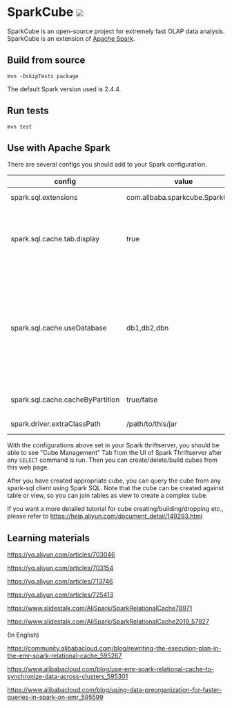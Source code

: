 # SparkCube ![](https://api.travis-ci.org/alibaba/SparkCube.svg?branch=master)

SparkCube is an open-source project for extremely fast OLAP data analysis. SparkCube is an extension of [Apache Spark](http://spark.apache.org).

## Build from source

```
mvn -DskipTests package
```

The default Spark version used is 2.4.4.

## Run tests

```
mvn test
```

## Use with Apache Spark

There are several configs you should add to your Spark configuration.

| config | value | comment |  |
| ---- | ---- | ---- | ---- |
| spark.sql.extensions | com.alibaba.sparkcube.SparkCube | Add extension. | Required |
| spark.sql.cache.tab.display | true | To show web UI in the certain application, typically Spark Thriftserver. | Required |
| spark.sql.cache.useDatabase | db1,db2,dbn | A list of database names separated by comma. Only tables and views from these databases will be considered for cube building. | Required |
| spark.sql.cache.cacheByPartition | true/false | To store cache by partition. | Optional |
| spark.driver.extraClassPath |  /path/to/this/jar | For web UI resources. | Required |

With the configurations above set in your Spark thriftserver, you should be able to see "Cube Management" Tab from the UI of Spark Thriftserver after any `SELECT` command is run. Then you can create/delete/build cubes from this web page.

After you have created appropriate cube, you can query the cube from any spark-sql client using Spark SQL. Note that the cube can be created against table or view, so you can join tables as view to create a complex cube.

If you want a more detailed tutorial for cube creating/building/dropping etc., please refer to
https://help.aliyun.com/document_detail/149293.html

## Learning materials

https://yq.aliyun.com/articles/703046

https://yq.aliyun.com/articles/703154

https://yq.aliyun.com/articles/713746

https://yq.aliyun.com/articles/725413

https://www.slidestalk.com/AliSpark/SparkRelationalCache78971

https://www.slidestalk.com/AliSpark/SparkRelationalCache2019_57927

(In English)

https://community.alibabacloud.com/blog/rewriting-the-execution-plan-in-the-emr-spark-relational-cache_595267

https://www.alibabacloud.com/blog/use-emr-spark-relational-cache-to-synchronize-data-across-clusters_595301

https://www.alibabacloud.com/blog/using-data-preorganization-for-faster-queries-in-spark-on-emr_595599
